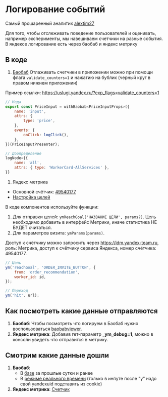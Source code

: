 # Логирование событий

Самый прошаренный аналитик [alextim27](https://staff.yandex-team.ru/alextim27)

Для того, чтобы отслеживать поведение пользователей и оценивать, например эксперименты, мы навешиваем счетчики на разные события. В яндексе логирование есть через баобаб и яндекс метрику

## В коде
1. [Баобаб](https://wiki.yandex-team.ru/baobab/)
Отлаживать счетчики в приложении можно при помощи флага `validate_counters=1` и нажатию на бублик (черный круг в правом нижнем приложении)

Пример ссылки: https://uslugi.yandex.ru/?exp_flags=validate_counters=1

   ```js
   // Нода
   export const PriceInput = withBaobab<PriceInputProps>({
       name: 'input',
       attrs: {
           type: 'price',
       },
       events: {
           onClick: logClick(),
       },
   })(PriceInputPresenter);
   ```
   ```js
   // Доопределение
   logNode={{
       name: 'all',
       attrs: { type: 'WorkerCard-AllServices' },
   }}
   ```
1. Яндекс метрика
- Основной счётчик: [49540177](https://metrika.yandex.ru/dashboard?id=49540177)
- [Настройка целей](https://metrika.yandex.ru/49540177?tab=goals)

В коде компонентов используйте функции:
1. Для отправки целей: `ymReachGoal('НАЗВАНИЕ ЦЕЛИ', params?)`. Цель необходимо добавить в интерфейс Метрики, иначе статистика НЕ БУДЕТ считаться.
2. Для параметров визита: `ymParams(params)`.

Доступ к счётчику можно запросить через https://idm.yandex-team.ru, роль: Метрика, доступ к счётчику сервиса Яндекса, номер счётчика: 49540177.

   ```js
   // Цель
   ym('reachGoal', 'ORDER_INVITE_BUTTON', {
       from: 'order_recommendation',
       worker_id: id,
   });
   ```
   ```js
   // Переход
   ym('hit', url);
   ```
## Как посмотреть какие данные отправляются
1. **Баобаб**: Чтобы посмотреть что логируем в Баобаб нужно воспользоваться [baobabviewer](https://jing.yandex-team.ru/files/apanichkina/Снимок%20экрана%202021-02-17%20в%2012.14.34.png).
1. **Яндекс метрика**: Добавив гет-параметр **_ym_debug=1**, можно в консоли увидеть что отправится в метрику.

## Смотрим какие данные дошли
1. **Баобаб**:
   * В [базе](https://yt.yandex-team.ru/hahn/navigation?path=//home/geo-search/alextim27/uslugi/production/squeeze/service&) за прошлые сутки и ранее
   * В [режиме реального времени](https://rtmr.yandex-team.ru/production/data/read/uslugi_redir_log%2F19700101%2Fuser_sessions%2Fraw%2Fyandex_staff?key=y3036662821573579726) (только в инпуте после "y" надо свой yandexuid подставить из cookie)
1. **Яндекс метрика**: [Счетчик](https://h.yandex-team.ru/?https%3A%2F%2Fmetrika.yandex.ru%2Fdashboard%3Fid%3D49540177)
